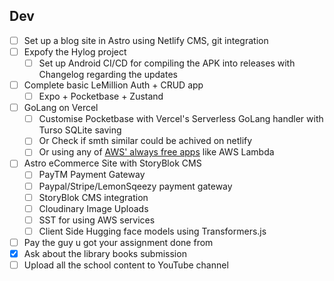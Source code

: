 
## Dev
- [ ] Set up a blog site in Astro using Netlify CMS, git integration
- [ ] Expofy the Hylog project
	- [ ] Set up Android CI/CD for compiling the APK into releases with Changelog regarding the updates
- [ ] Complete basic LeMillion Auth + CRUD app
	- [ ] Expo + Pocketbase + Zustand
- [ ] GoLang on Vercel
	- [ ] Customise Pocketbase with Vercel's Serverless GoLang handler with Turso SQLite saving
	- [ ] Or Check if smth similar could be achived on netlify
	- [ ] Or using any of [AWS' always free apps](https://aws.amazon.com/free/?trk=2738afd4-9401-4d18-8e3e-1b1c194dea07&sc_channel=ps&ef_id=Cj0KCQjwvb-zBhCmARIsAAfUI2uKpXybOpgoMBuzujZ-_LuwP6rmYuI1eYBH0z4i-pYW-UQFvKaea6EaAtNDEALw_wcB:G:s&s_kwcid=AL!4422!3!509606977827!p!!g!!aws%20amazon%20com!12618685604!120373367976&gclid=Cj0KCQjwvb-zBhCmARIsAAfUI2uKpXybOpgoMBuzujZ-_LuwP6rmYuI1eYBH0z4i-pYW-UQFvKaea6EaAtNDEALw_wcB&all-free-tier.sort-by=item.additionalFields.SortRank&all-free-tier.sort-order=asc&awsf.Free%20Tier%20Types=tier%23always-free&awsf.Free%20Tier%20Categories=*all) like AWS Lambda
- [ ] Astro eCommerce Site with StoryBlok CMS
	- [ ] PayTM Payment Gateway
	- [ ] Paypal/Stripe/LemonSqeezy payment gateway
	- [ ] StoryBlok CMS integration
	- [ ] Cloudinary Image Uploads
	- [ ] SST for using AWS services
	- [ ] Client Side Hugging face models using Transformers.js

- [ ] Pay the guy u got your assignment done from
- [x] Ask about the library books submission
- [ ] Upload all the school content to YouTube channel